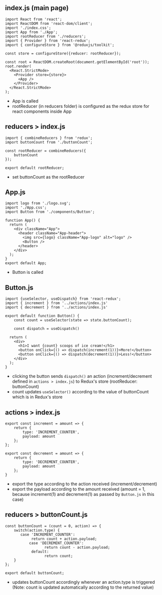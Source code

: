 ## index.js (main page)

```
import React from 'react';
import ReactDOM from 'react-dom/client';
import './index.css';
import App from './App';
import rootReducer from './reducers';
import { Provider } from 'react-redux';
import { configureStore } from '@reduxjs/toolkit';

const store = configureStore({reducer: rootReducer});

const root = ReactDOM.createRoot(document.getElementById('root'));
root.render(
  <React.StrictMode>
    <Provider store={store}>
      <App />
    </Provider>
  </React.StrictMode>
);
```
- App is called
- rootReducer (in reducers folder) is configured as the redux store for react components inside App



## reducers > index.js
```
import { combineReducers } from 'redux';
import buttonCount from './buttonCount';

const rootReducer = combineReducers({
    buttonCount
});

export default rootReducer;
```
- set buttonCount as the rootReducer



## App.js

```
import logo from './logo.svg';
import './App.css';
import Button from './components/Button';

function App() {
  return (
    <div className="App">
      <header className="App-header">
        <img src={logo} className="App-logo" alt="logo" />
        <Button />
      </header>
    </div>
  );
}
export default App;
```
- Button is called




## Button.js
```
import {useSelector, useDispatch} from 'react-redux';
import { increment } from '../actions/index.js'
import { decrement } from '../actions/index.js'

export default function Button() {
    const count = useSelector(state => state.buttonCount);

    const dispatch = useDispatch()

  return (
    <div>
      <h1>I want {count} scoops of ice cream!</h1>
      <button onClick={() => dispatch(increment(1))}>More!</button>
      <button onClick={() => dispatch(decrement(1))}>Less!</button>
    </div>
  );
}
```
- clicking the button sends `dispatch()` an action (increment/decrement defined in `actions > index.js`) to Redux's store (rootReducer: buttonCount)
- count updates `useSelector()` according to the value of buttonCount which is in Redux's store


## actions > index.js
```
export const increment = amount => {
	return {
		type: 'INCREMENT_COUNTER',
		payload: amount
	};
};

export const decrement = amount => {
	return {
		type: 'DECREMENT_COUNTER',
		payload: amount
	};
}
```
- export the type according to the action received (increment/decrement)
- export the payload according to the amount received (amount = 1, because increment(1) and decrement(1) as passed by `Button.js` in this case)



## reducers > buttonCount.js
```
const buttonCount = (count = 0, action) => {
	switch(action.type) {
       case 'INCREMENT_COUNTER':
            return count + action.payload;
		   case 'DECREMENT_COUNTER':
			      return count - action.payload;
		    default:
			      return count;
	}
};

export default buttonCount;
```
- updates buttonCount accordingly whenever an action.type is triggered (Note: count is updated automatically according to the returned value)





